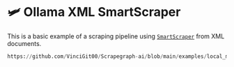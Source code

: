 # 🛩 Ollama XML SmartScraper

This is a basic example of a scraping pipeline using [`SmartScraper`](/docs/Graphs/smart_scraper_graph) from XML documents.

```python reference title="Ollama XML SmartScraper"
https://github.com/VinciGit00/Scrapegraph-ai/blob/main/examples/local_models/scrape_xml_ollama.py
```